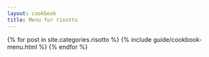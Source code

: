 ```yaml
---
layout: cookbook
title: Menu for risotto
---
```

<div class="container">
{% for post in site.categories.risotto %}
{% include guide/cookbook-menu.html %}
{% endfor %}
</div>